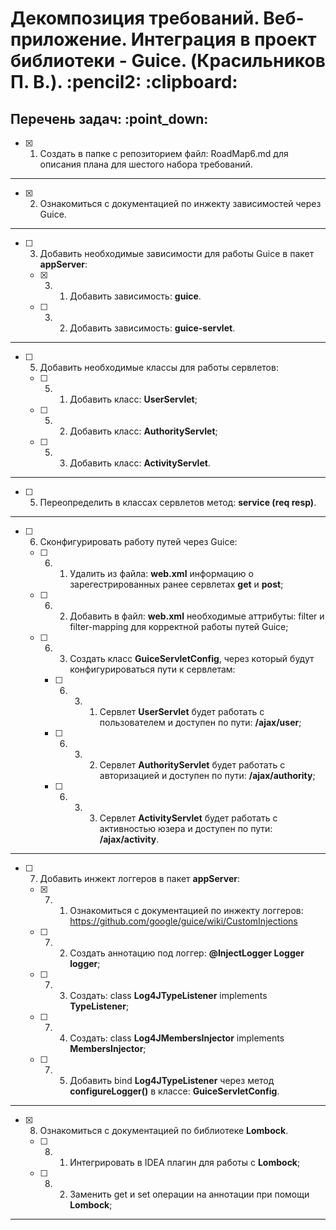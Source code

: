 <h1>Декомпозиция требований. Веб-приложение. Интеграция в проект библиотеки - Guice. (Красильников П. В.). :pencil2: :clipboard:</h1>
<h2>Перечень задач: :point_down:</h2>

  - [x] 1. Создать в папке с репозиторием файл: RoadMap6.md для описания плана для шестого набора требований.

<hr>

  - [x] 2. Ознакомиться с документацией по инжекту зависимостей через Guice.

<hr>

  - [ ] 3. Добавить необходимые зависимости для работы Guice в пакет **appServer**:

    - [x] 3. 1. Добавить зависимость: **guice**.

    - [ ] 3. 2. Добавить зависимость: **guice-servlet**.

<hr>

  - [ ] 5. Добавить необходимые классы для работы сервлетов:

    - [ ] 5. 1. Добавить класс: **UserServlet**;

    - [ ] 5. 2. Добавить класс: **AuthorityServlet**;

    - [ ] 5. 3. Добавить класс: **ActivityServlet**.

<hr>

  - [ ] 5. Переопределить в классах сервлетов метод: **service (req resp)**.

<hr>

  - [ ] 6. Сконфигурировать работу путей через Guice:

    - [ ] 6. 1. Удалить из файла: **web.xml** информацию о зарегестрированных ранее сервлетах **get** и **post**;

    - [ ] 6. 2. Добавить в файл: **web.xml** необходимые аттрибуты: filter и filter-mapping для корректной работы путей Guice;

    - [ ] 6. 3. Создать класс **GuiceServletConfig**, через который будут конфигурироваться пути к сервлетам:

        - [ ] 6. 3. 1. Сервлет **UserServlet** будет работать с пользователем и доступен по пути: **/ajax/user**;

        - [ ] 6. 3. 2. Сервлет **AuthorityServlet** будет работать с авторизацией и доступен по пути: **/ajax/authority**;

        - [ ] 6. 3. 3. Сервлет **ActivityServlet** будет работать с активностью юзера и доступен по пути: **/ajax/activity**.

<hr>

  - [ ] 7. Добавить инжект логгеров в пакет **appServer**:

    - [x] 7. 1. Ознакомиться с документацией по инжекту логгеров: https://github.com/google/guice/wiki/CustomInjections

    - [ ] 7. 2. Создать аннотацию под логгер: **@InjectLogger Logger logger**;

    - [ ] 7. 3. Создать: class **Log4JTypeListener** implements **TypeListener**;

    - [ ] 7. 4. Создать:  class **Log4JMembersInjector<T>** implements **MembersInjector<T>**;

    - [ ] 7. 5. Добавить bind **Log4JTypeListener** через метод **configureLogger()** в классе: **GuiceServletConfig**.

<hr>

  - [x] 8. Ознакомиться с документацией по библиотеке **Lombock**.

    - [ ] 8. 1. Интегрировать в IDEA плагин для работы с **Lombock**;

    - [ ] 8. 2. Заменить get и set операции на аннотации при помощи **Lombock**;

<hr>
